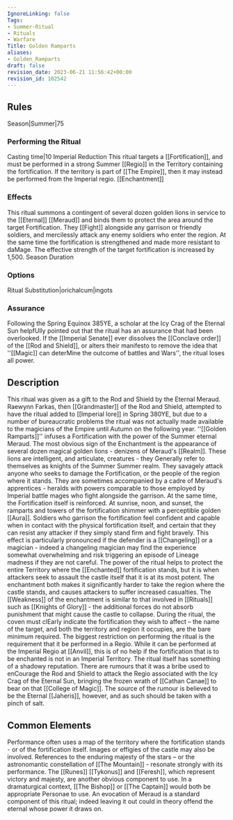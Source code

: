 ```yaml
---
IgnoreLinking: false
Tags:
- Summer-Ritual
- Rituals
- Warfare
Title: Golden Ramparts
aliases:
- Golden_Ramparts
draft: false
revision_date: 2023-06-21 11:56:42+00:00
revision_id: 102542
---
```


## Rules
Season|Summer|75
### Performing the Ritual
Casting time|10 Imperial Reduction
This ritual targets a [[Fortification]], and must be performed in a strong Summer [[Regio]] in the Territory containing the fortification. If the territory is part of [[The Empire]], then it may instead be performed from the Imperial regio. 
[[Enchantment]]
### Effects
This ritual summons a contingent of several dozen golden lions in service to the [[Eternal]] [[Meraud]] and binds them to protect the area around the target Fortification. They [[Fight]] alongside any garrison or friendly soldiers, and mercilessly attack any enemy soldiers who enter the region. At the same time the fortification is strengthened and made more resistant to daMage. The effective strength of the target fortification is increased by 1,500. 
Season Duration
### Options
Ritual Substitution|orichalcum|ingots
### Assurance
Following the Spring Equinox 385YE, a scholar at the Icy Crag of the Eternal Sun helpfUlly pointed out that the ritual has an assurance that had been overlooked. If the [[Imperial Senate]] ever dissolves the [[Conclave order]] of the [[Rod and Shield]], or alters their manifesto to remove the idea that ''[[Magic]] can deterMine the outcome of battles and Wars'', the ritual loses all power.
## Description
This ritual was given as a gift to the Rod and Shield by the Eternal Meraud. Raewynn Farkas, then [[Grandmaster]] of the Rod and Shield, attempted to have the ritual added to [[Imperial lore]] in Spring 380YE, but due to a number of bureaucratic problems the ritual was not actually made available to the magicians of the Empire until Autumn on the following year.
''[[Golden Ramparts]]'' infuses a Fortification with the power of the Summer eternal Meraud. The most obvious sign of the Enchantment is the appearance of several dozen magical golden lions - denizens of Meraud's [[Realm]]. These lions are intelligent, and articulate, creatures - they Generally refer to themselves as knights of the Summer Summer realm. They savagely attack anyone who seeks to damage the Fortification, or the people of the region where it stands. They are sometimes accompanied by a cadre of Meraud's apprentices - heralds with powers comparable to those employed by Imperial battle mages who fight alongside the garrison.
At the same time, the Fortification itself is reinforced. At sunrise, noon, and sunset, the ramparts and towers of the fortification shimmer with a perceptible golden [[Aura]]. Soldiers who garrison the fortification feel confident and capable when in contact with the physical fortification itself, and certain that they can resist any attacker if they simply stand firm and fight bravely. This effect is particularly pronounced if the defender is a [[Changeling]] or a magician - indeed a changeling magician may find the experience somewhat overwhelming and risk triggering an episode of Lineage madness if they are not careful.
The power of the ritual helps to protect the entire Territory where the [[Enchanted]] fortification stands, but it is when attackers seek to assault the castle itself that it is at its most potent. The enchantment both makes it significantly harder to take the region where the castle stands, and causes attackers to suffer increased casualties. The [[Weakness]] of the enchantment is similar to that involved in [[Rituals]] such as [[Knights of Glory]] - the additional forces do not absorb punishment that might cause the castle to collapse.
During the ritual, the coven must clEarly indicate the fortification they wish to affect – the name of the target, and both the territory and region it occupies, are the bare minimum required. The biggest restriction on performing the ritual is the requirement that it be performed in a Regio. While it can be performed at the Imperial Regio at [[Anvil]], this is of no help if the fortification that is to be enchanted is not in an Imperial Territory.
The ritual itself has something of a shadowy reputation. There are rumours that it was a bribe used to enCourage the Rod and Shield to attack the Regio associated with the Icy Crag of the Eternal Sun, bringing the frozen wrath of [[Cathan Canae]] to bear on that [[College of Magic]]. The source of the rumour is believed to be the Eternal [[Jaheris]], however, and as such should be taken with a pinch of salt.
## Common Elements
Performance often uses a map of the territory where the fortification stands - or of the fortification itself. Images or effigies of the castle may also be involved. References to the enduring majesty of the stars – or the astronomantic constellation of [[The Mountain]] - resonate strongly with its performance. The [[Runes]] [[Tykonus]] and [[Feresh]], which represent victory and majesty, are another obvious component to use. In a dramaturgical context, [[The Bishop]] or [[The Captain]] would both be appropriate Personae to use.
An evocation of Meraud is a standard component of this ritual; indeed leaving it out could in theory offend the eternal whose power it draws on.